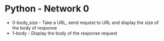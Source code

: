 # Python - Network 0
- 0-body_size - Take a URL, send request to URL and display the size of the body of response
- 1-body - Display the body of the response request
